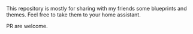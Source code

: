 This repository is mostly for sharing with my friends some blueprints and themes.
Feel free to take them to your home assistant.

PR are welcome.

